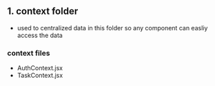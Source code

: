 ## 1. context folder

- used to centralized data in this folder so any component can easliy access the data

### context files
- AuthContext.jsx
- TaskContext.jsx
